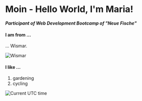 # Moin - Hello World, I'm Maria!


***Participant of Web Development Bootcamp of "Neue Fische"***

#### I am from ...
... Wismar.

![Wismar](https://www.wismar.de/media/custom/2634_5593_1_g.JPG?1626674798)

#### I like ... 

1.  gardening
2.  cycling






![Current UTC time](https://jojoee.jojoee.com/api/utcnowgif?utcnow)



